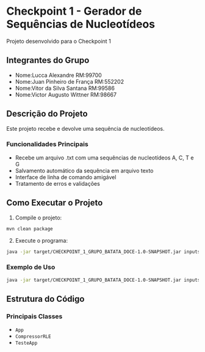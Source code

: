 # Checkpoint 1 - Gerador de Sequências de Nucleotídeos

Projeto desenvolvido para o Checkpoint 1

## Integrantes do Grupo
- Nome:Lucca Alexandre                          RM:99700
- Nome:Juan Pinheiro de França                  RM:552202
- Nome:Vitor da Silva Santana                   RM:99586
- Nome:Victor Augusto Wittner                   RM:98667

## Descrição do Projeto
Este projeto recebe e devolve uma sequência de nucleotídeos.

### Funcionalidades Principais
- Recebe um arquivo .txt com uma sequências de nucleotídeos A, C, T e G
- Salvamento automático da sequência em arquivo texto
- Interface de linha de comando amigável
- Tratamento de erros e validações

## Como Executar o Projeto

1. Compile o projeto:
```bash
mvn clean package
```

2. Execute o programa:
```bash
java -jar target/CHECKPOINT_1_GRUPO_BATATA_DOCE-1.0-SNAPSHOT.jar inputs/<nome_arquivo_entrada.txt> outputs/<nome_arquivo_saida>.txt
```

### Exemplo de Uso
```bash
java -jar target/CHECKPOINT_1_GRUPO_BATATA_DOCE-1.0-SNAPSHOT.jar inputs/input.txt outputs/output.txt
```

## Estrutura do Código

### Principais Classes
- `App`
- `CompressorRLE`
- `TesteApp`
